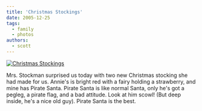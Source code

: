 ```yaml
---
title: 'Christmas Stockings'
date: 2005-12-25
tags:
  - family
  - photos
authors:
  - scott
---
```


[![Christmas Stockings](/images/blog-photos/stockings.jpg)](/images/blog-photos/stockings.jpg)

Mrs. Stockman surprised us today with two new Christmas stocking she had made for us. Annie's is bright red with a fairy holding a strawberry, and mine has Pirate Santa. Pirate Santa is like normal Santa, only he's got a pegleg, a pirate flag, and a bad attitude. Look at him scowl! (But deep inside, he's a nice old guy). Pirate Santa is the best.
